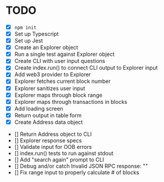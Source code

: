 # TODO

- [x] `npm init`
- [x] Set up Typescript
- [x] Set up Jest
- [x] Create an Explorer object
- [x] Run a single test against Explorer object
- [x] Create CLI with user input questions
- [x] Create index.run() to connect CLI output to Explorer input
- [x] Add web3 provider to Explorer
- [x] Explorer fetches current block number
- [x] Explorer sanitizes user input
- [x] Explorer maps through block range
- [x] Explorer maps through transactions in blocks
- [x] Add loading screen
- [x] Return output in table form
- [x] Create Address data object
- [] Return Address object to CLI
- [] Explorer response specs
- [] Validate input for OOB errors
- [] index.run() tests to run against stdout
- [] Add "search again" prompt to CLI
- [] Debug and/or catch Invalid JSON RPC response: ""
- [] Fix range input to properly calculate # of blocks
